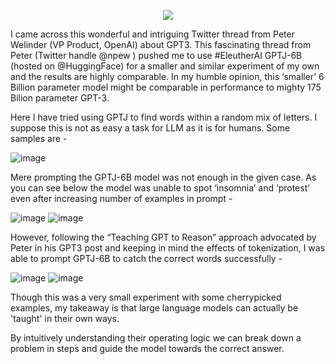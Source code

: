 <p align="center">
  <img src="https://user-images.githubusercontent.com/48665385/169143218-26bb7585-e2e9-4a71-b7a2-5f281670201d.png" />
</p>
I came across this wonderful and intriguing Twitter thread from Peter Welinder (VP Product, OpenAI) about GPT3. This fascinating thread from Peter (Twitter handle @npew )
pushed me to use #EleutherAI GPTJ-6B (hosted on @HuggingFace) for a smaller and similar experiment of my own and the results are highly comparable. 
In my humble opinion, this ‘smaller’ 6 Billion parameter model might be comparable in performance to mighty 175 Bilion parameter GPT-3.

Here I have tried using GPTJ to find words within a random mix of letters. I suppose this is not as easy a task for LLM as it is for humans. Some samples are -

![image](https://user-images.githubusercontent.com/48665385/169142118-b12078ac-44ec-482c-9629-d832f8522ca5.png)

Mere prompting the GPTJ-6B model was not enough in the given case. As you can see below the model was unable to spot ‘insomnia’ and ‘protest’ even after increasing number of examples in prompt -

![image](https://user-images.githubusercontent.com/48665385/169142408-a8d3804a-6958-42f5-9c55-7c62cf82971d.png) ![image](https://user-images.githubusercontent.com/48665385/169142437-2956ad87-736d-43b6-bd35-cc95611d2f71.png)

However, following the “Teaching GPT to Reason” approach advocated by Peter in his GPT3 post and keeping in mind the effects of tokenization, I was able to prompt GPTJ-6B to catch the correct words successfully -

![image](https://user-images.githubusercontent.com/48665385/169142765-54741a75-cd1c-40f8-9492-43bfe73c5ff7.png) ![image](https://user-images.githubusercontent.com/48665385/169142807-c4ff7d7c-244d-49e3-a9e5-71e5baa27bb4.png)

Though this was a very small experiment with some cherrypicked examples, my takeaway is that large language models can actually be 'taught' in their own ways. 

By intuitively understanding their operating logic we can break down a problem in steps and guide the model towards the correct answer. 
